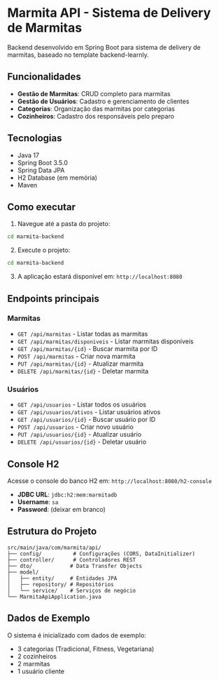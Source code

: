 # Marmita API - Sistema de Delivery de Marmitas

Backend desenvolvido em Spring Boot para sistema de delivery de marmitas, baseado no template backend-learnly.

## Funcionalidades

- **Gestão de Marmitas**: CRUD completo para marmitas
- **Gestão de Usuários**: Cadastro e gerenciamento de clientes
- **Categorias**: Organização das marmitas por categorias
- **Cozinheiros**: Cadastro dos responsáveis pelo preparo

## Tecnologias

- Java 17
- Spring Boot 3.5.0
- Spring Data JPA
- H2 Database (em memória)
- Maven

## Como executar

1. Navegue até a pasta do projeto:
```bash
cd marmita-backend
```

2. Execute o projeto:
```bash
cd marmita-backend
```

3. A aplicação estará disponível em: `http://localhost:8080`

## Endpoints principais

### Marmitas
- `GET /api/marmitas` - Listar todas as marmitas
- `GET /api/marmitas/disponiveis` - Listar marmitas disponíveis
- `GET /api/marmitas/{id}` - Buscar marmita por ID
- `POST /api/marmitas` - Criar nova marmita
- `PUT /api/marmitas/{id}` - Atualizar marmita
- `DELETE /api/marmitas/{id}` - Deletar marmita

### Usuários
- `GET /api/usuarios` - Listar todos os usuários
- `GET /api/usuarios/ativos` - Listar usuários ativos
- `GET /api/usuarios/{id}` - Buscar usuário por ID
- `POST /api/usuarios` - Criar novo usuário
- `PUT /api/usuarios/{id}` - Atualizar usuário
- `DELETE /api/usuarios/{id}` - Deletar usuário

## Console H2

Acesse o console do banco H2 em: `http://localhost:8080/h2-console`

- **JDBC URL**: `jdbc:h2:mem:marmitadb`
- **Username**: `sa`
- **Password**: (deixar em branco)

## Estrutura do Projeto

```
src/main/java/com/marmita/api/
├── config/          # Configurações (CORS, DataInitializer)
├── controller/      # Controladores REST
├── dto/            # Data Transfer Objects
├── model/
│   ├── entity/     # Entidades JPA
│   ├── repository/ # Repositórios
│   └── service/    # Serviços de negócio
└── MarmitaApiApplication.java
```

## Dados de Exemplo

O sistema é inicializado com dados de exemplo:
- 3 categorias (Tradicional, Fitness, Vegetariana)
- 2 cozinheiros
- 2 marmitas
- 1 usuário cliente